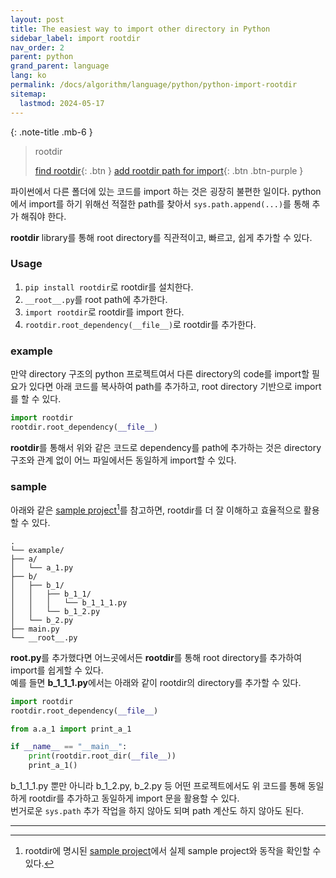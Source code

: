 ```yaml
---
layout: post
title: The easiest way to import other directory in Python
sidebar_label: import rootdir
nav_order: 2
parent: python
grand_parent: language
lang: ko
permalink: /docs/algorithm/language/python/python-import-rootdir
sitemap:
  lastmod: 2024-05-17
---
```


{: .note-title .mb-6 }
> rootdir
>
> [find rootdir](/ko/docs/algorithm/language/python/python-rootdir){: .btn }
> [add rootdir path for import](/ko/docs/algorithm/language/python/python-import-rootdir){: .btn .btn-purple }

파이썬에서 다른 폴더에 있는 코드를 import 하는 것은 굉장히 불편한 일이다.
python에서 import를 하기 위해선 적절한 path를 찾아서 `sys.path.append(...)`를 통해 추가 해줘야 한다.  

**rootdir** library를 통해 root directory를 직관적이고, 빠르고, 쉽게 추가할 수 있다.

### Usage

1. `pip install rootdir`로 rootdir를 설치한다.
2. `__root__.py`를 root path에 추가한다.
3. `import rootdir`로 rootdir를 import 한다.
4. `rootdir.root_dependency(__file__)`로 rootdir를 추가한다.

### example

만약 directory 구조의 python 프로젝트여서 다른 directory의 code를 import할 필요가 있다면 아래 코드를 복사하여 path를 추가하고, root directory 기반으로 import를 할 수 있다.

```python
import rootdir
rootdir.root_dependency(__file__)
```

**rootdir**를 통해서 위와 같은 코드로 dependency를 path에 추가하는 것은 directory 구조와 관계 없이 어느 파일에서든 동일하게 import할 수 있다.

### sample

아래와 같은 <u>sample project</u>[^1]를 참고하면, rootdir를 더 잘 이해하고 효율적으로 활용할 수 있다.

```
.
└── example/
├── a/
│   └── a_1.py
├── b/
│   ├── b_1/
│   │   ├── b_1_1/
│   │   │   └── b_1_1_1.py
│   │   └── b_1_2.py
│   └── b_2.py
├── main.py
└── __root__.py
```

**__root__.py**를 추가했다면 어느곳에서든 **rootdir**를 통해 root directory를 추가하여 import를 쉽게할 수 있다.  
예를 들면 **b_1_1_1.py**에서는 아래와 같이 rootdir의 directory를 추가할 수 있다.

```python
import rootdir
rootdir.root_dependency(__file__)

from a.a_1 import print_a_1

if __name__ == "__main__":
    print(rootdir.root_dir(__file__))
    print_a_1()
```

b_1_1_1.py 뿐만 아니라 b_1_2.py, b_2.py 등 어떤 프로젝트에서도 위 코드를 통해 동일하게 rootdir를 추가하고 동일하게 import 문을 활용할 수 있다.  
번거로운 `sys.path` 추가 작업을 하지 않아도 되며 path 계산도 하지 않아도 된다.

---

[^1]: rootdir에 명시된 [sample project](https://github.com/meansoup/rootdir/tree/main/sample)에서 실제 sample project와 동작을 확인할 수 있다.
